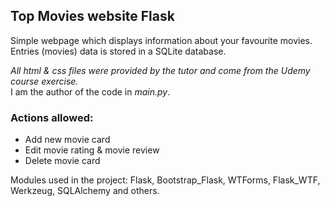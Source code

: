 ## Top Movies website Flask

Simple webpage which displays information about your favourite movies. Entries (movies) data is stored in a SQLite database.

_All html & css files were provided by the tutor and come from the Udemy course exercise._  
I am the author of the code in _main.py_.

### Actions allowed:

- Add new movie card
- Edit movie rating & movie review
- Delete movie card

Modules used in the project: Flask, Bootstrap_Flask, WTForms, Flask_WTF, Werkzeug, SQLAlchemy and others.
